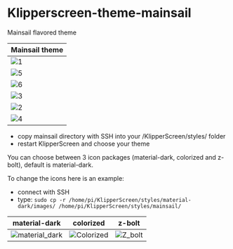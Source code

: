 # Klipperscreen-theme-mainsail
Mainsail flavored theme

| Mainsail theme                                                                                                      |
| ------------------------------------------------------------------------------------------------------------------- | 
| ![1](https://github.com/bumbeng/Klipperscreen-theme-mainsail/assets/111509593/e7dfbef1-b42c-4510-871f-137fb2f3982d) | 
| ![5](https://github.com/bumbeng/Klipperscreen-theme-mainsail/assets/111509593/92043a86-199b-4724-b54d-b0f57a021bc4) | 
| ![6](https://github.com/bumbeng/Klipperscreen-theme-mainsail/assets/111509593/8654af4f-7da5-495b-8ef1-ab50efbcff58) | 
| ![3](https://github.com/bumbeng/Klipperscreen-theme-mainsail/assets/111509593/58fd617c-14c8-46d2-8c7c-9ea87a50b633) | 
| ![2](https://github.com/bumbeng/Klipperscreen-theme-mainsail/assets/111509593/9824ec68-02c4-4218-ab36-efb87e797047) | 
| ![4](https://github.com/bumbeng/Klipperscreen-theme-mainsail/assets/111509593/3db3f27d-81a6-409c-86dd-11334ebb23fb) | 
- copy mainsail directory with SSH into your /KlipperScreen/styles/ folder 
- restart KlipperScreen and choose your theme

You can choose between 3 icon packages (material-dark, colorized and z-bolt), default is material-dark.

To change the icons here is an example:
- connect with SSH
- type:
`sudo cp -r /home/pi/KlipperScreen/styles/material-dark/images/ /home/pi/KlipperScreen/styles/mainsail/`

| material-dark                                                                                                                 | colorized                                                                                                                 | z-bolt                                                                                                                 |
| ------------------------------------------------------------------------------------------------------------------------------| ------------------------------------------------------------------------------------------------------------------------- | ---------------------------------------------------------------------------------------------------------------------- |
| ![material_dark](https://github.com/bumbeng/Klipperscreen_blurry_theme/assets/111509593/c6a3a9c3-9c0c-4e8a-a500-4a93dd2b73f2) | ![Colorized](https://github.com/bumbeng/Klipperscreen_blurry_theme/assets/111509593/58939590-c820-4c98-828f-246247e574df) | ![Z_bolt](https://github.com/bumbeng/Klipperscreen_blurry_theme/assets/111509593/faa92a95-cade-4ceb-a9c3-4b14c749870f) |
